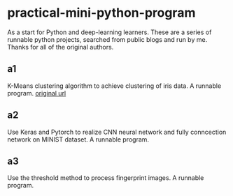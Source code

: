 # practical-mini-python-program
As a start for Python and deep-learning learners. These are a series of runnable python projects, searched from public blogs and run by me. Thanks for all of the original authors.
## a1
K-Means clustering algorithm to achieve clustering of iris data. A runnable program. [original url](https://blog.csdn.net/zijinmu69/article/details/82708130)

## a2
Use Keras and Pytorch to realize CNN neural network and fully conncection network on MINIST dataset. A runnable program.

## a3
Use the threshold method to process fingerprint images. A runnable program.

